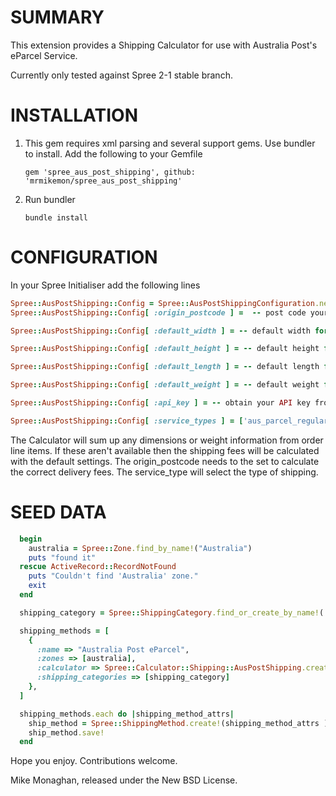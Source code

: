SUMMARY
====================

This extension provides a Shipping Calculator for use with Australia Post's eParcel Service.

Currently only tested against Spree 2-1 stable branch.

INSTALLATION
============

1. This gem requires xml parsing and several support gems. Use bundler to install. Add the following to your Gemfile

	`gem 'spree_aus_post_shipping', github: 'mrmikemon/spree_aus_post_shipping'`

2. Run bundler

	`bundle install`

CONFIGURATION
=============

In your Spree Initialiser add the following lines
```ruby
Spree::AusPostShipping::Config = Spree::AusPostShippingConfiguration.new
Spree::AusPostShipping::Config[ :origin_postcode ] =  -- post code your shipping from --

Spree::AusPostShipping::Config[ :default_width ] = -- default width for an order (cms) --

Spree::AusPostShipping::Config[ :default_height ] = -- default height for an order (cms) --

Spree::AusPostShipping::Config[ :default_length ] = -- default length for an order (cms) --

Spree::AusPostShipping::Config[ :default_weight ] = -- default weight for an order (cms) --

Spree::AusPostShipping::Config[ :api_key ] = -- obtain your API key from australia post ---

Spree::AusPostShipping::Config[ :service_types ] = ['aus_parcel_regular']	# change for other shipping types
```

The Calculator will sum up any dimensions or weight information from order line items. If these aren't available
then the shipping fees will be calculated with the default settings. The origin_postcode needs to the set to
calculate the correct delivery fees. The service_type will select the type of shipping.


SEED DATA
=============
```ruby
  begin
    australia = Spree::Zone.find_by_name!("Australia")
    puts "found it"
  rescue ActiveRecord::RecordNotFound
    puts "Couldn't find 'Australia' zone."
    exit
  end

  shipping_category = Spree::ShippingCategory.find_or_create_by_name!('Default')

  shipping_methods = [
    {
      :name => "Australia Post eParcel",
      :zones => [australia],
      :calculator => Spree::Calculator::Shipping::AusPostShipping.create!,
      :shipping_categories => [shipping_category]
    },
  ]

  shipping_methods.each do |shipping_method_attrs|
    ship_method = Spree::ShippingMethod.create!(shipping_method_attrs )
    ship_method.save!
  end
  ```


Hope you enjoy. Contributions welcome.

Mike Monaghan, released under the New BSD License.

